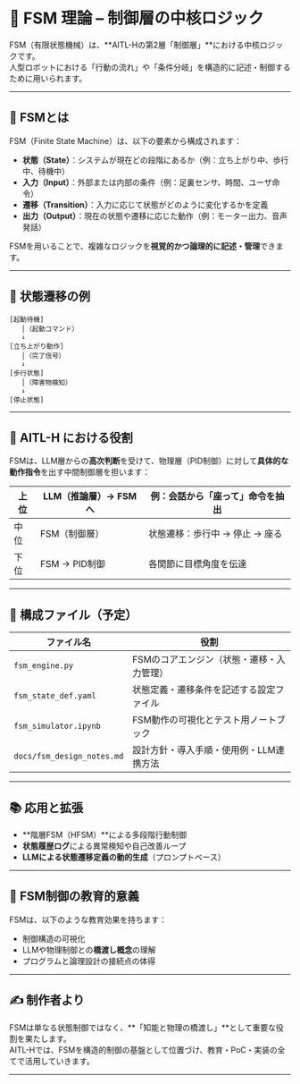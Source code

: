 # 🔄 FSM 理論 – 制御層の中核ロジック

FSM（有限状態機械）は、**AITL-Hの第2層「制御層」**における中核ロジックです。  
人型ロボットにおける「行動の流れ」や「条件分岐」を構造的に記述・制御するために用いられます。

---

## 🧩 FSMとは

FSM（Finite State Machine）は、以下の要素から構成されます：

- **状態（State）**：システムが現在どの段階にあるか（例：立ち上がり中、歩行中、待機中）
- **入力（Input）**：外部または内部の条件（例：足裏センサ、時間、ユーザ命令）
- **遷移（Transition）**：入力に応じて状態がどのように変化するかを定義
- **出力（Output）**：現在の状態や遷移に応じた動作（例：モーター出力、音声発話）

FSMを用いることで、複雑なロジックを**視覚的かつ論理的に記述・管理**できます。

---

## 🔁 状態遷移の例

```text
[起動待機]
   │（起動コマンド）
   ↓
[立ち上がり動作]
   │（完了信号）
   ↓
[歩行状態]
   │（障害物検知）
   ↓
[停止状態]
```

---

## 🧠 AITL-H における役割

FSMは、LLM層からの**高次判断**を受けて、物理層（PID制御）に対して**具体的な動作指令**を出す中間制御層を担います：

| 上位 | LLM（推論層）→ FSMへ | 例：会話から「座って」命令を抽出 |
|------|----------------------|------------------------------|
| 中位 | FSM（制御層）        | 状態遷移：歩行中 → 停止 → 座る |
| 下位 | FSM → PID制御        | 各関節に目標角度を伝達           |

---

## 📂 構成ファイル（予定）

| ファイル名 | 役割 |
|------------|------|
| `fsm_engine.py` | FSMのコアエンジン（状態・遷移・入力管理） |
| `fsm_state_def.yaml` | 状態定義・遷移条件を記述する設定ファイル |
| `fsm_simulator.ipynb` | FSM動作の可視化とテスト用ノートブック |
| `docs/fsm_design_notes.md` | 設計方針・導入手順・使用例・LLM連携方法 |

---

## 📚 応用と拡張

- **階層FSM（HFSM）**による多段階行動制御
- **状態履歴ログ**による異常検知や自己改善ループ
- **LLMによる状態遷移定義の動的生成**（プロンプトベース）

---

## 🧠 FSM制御の教育的意義

FSMは、以下のような教育効果を持ちます：

- 制御構造の可視化
- LLMや物理制御との**橋渡し概念**の理解
- プログラムと論理設計の接続点の体得

---

## ✍️ 制作者より

FSMは単なる状態制御ではなく、**「知能と物理の橋渡し」**として重要な役割を果たします。  
AITL-Hでは、FSMを構造的制御の基盤として位置づけ、教育・PoC・実装の全てで活用していきます。

---
